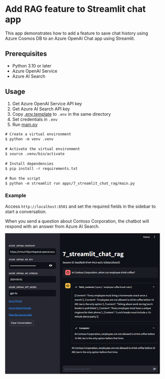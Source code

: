 # Add RAG feature to Streamlit chat app

This app demonstrates how to add a feature to save chat history using Azure Cosmos DB to an Azure OpenAI Chat app using Streamlit.

## Prerequisites

- Python 3.10 or later
- Azure OpenAI Service
- Azure AI Search

## Usage

1. Get Azure OpenAI Service API key
1. Get Azure AI Search API key
1. Copy [.env.template](../../.env.template) to `.env` in the same directory
1. Set credentials in `.env`
1. Run [main.py](./main.py)

```shell
# Create a virtual environment
$ python -m venv .venv

# Activate the virtual environment
$ source .venv/bin/activate

# Install dependencies
$ pip install -r requirements.txt

# Run the script
$ python -m streamlit run apps/7_streamlit_chat_rag/main.py
```

### Example

Access `http://localhost:8501` and set the required fields in the sidebar to start a conversation.

When you send a question about Contoso Corporation, the chatbot will respond with an answer from Azure AI Search.

![RAG Chat](../../docs/images/7_streamlit_chat_rag.main.png)
